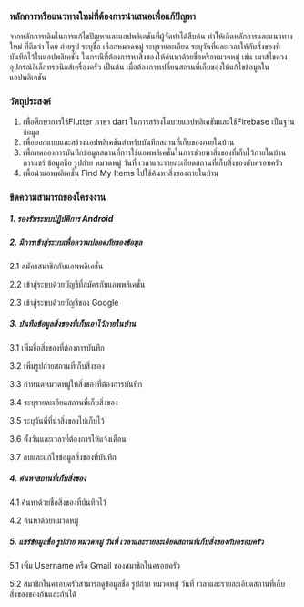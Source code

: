 ### หลักการหรือแนวทางใหม่ที่ต้องการนําเสนอเพื่อแก้ปัญหา
จากหลักการเดิมในการแก้ไขปัญหาและแอปพลิเคชันที่ผู้จัดทําได้สืบค้น ทําให้เกิดหลักการและแนวทางใหม่
ที่ดีกว่า โดย ถ่ายรูป ระบุชื่อ เลือกหมวดหมู่ ระบุรายละเอียด ระบุวันที่และเวลาให้กับสิ่งของที่บันทึกไว้ในแอปพลิเคชัน
ในกรณีที่ต้องการหาสิ่งของให้ค้นหาด้วยชื่อหรือหมวดหมู่ เช่น เมาส์ไขควง อุปกรณ์อิเล็กทรอนิกส์เครื่องครัว เป็นต้น
เมื่อต้องการเปลี่ยนสถานที่เก็บของให้แก้ไขข้อมูลในแอปพลิเคชัน

### วัตถุประสงค์
1. เพื่อศึกษาการใช้Flutter ภาษา dart ในการสร้างโมบายแอปพลิเคชันและใช้Firebase เป็นฐานข้อมูล
2. เพื่อออกแบบและสร้างแอปพลิเคชันสําหรับบันทึกสถานที่เก็บของภายในบ้าน
3. เพื่อทดลองการบันทึกข้อมูลสถานที่การใช้แอพพลิเคชั่นในการช่วยหาสิ่งของที่เก็บไว้ภายในบ้าน การแชร์
ข้อมูลชื่อ รูปถ่าย หมวดหมู่ วันที่ เวลาและรายละเอียดสถานที่เก็บสิ่งของกับครอบครัว
4. เพื่อนําแอพพลิเคชั่น Find My Items ไปใช้ค้นหาสิ่งของภายในบ้าน

### ขีดความสามารถของโครงงาน

##### 1. รองรับระบบปฏิบัติการ Android

##### 2. มีการเข้าสู่ระบบเพื่อความปลอดภัยของข้อมูล

2.1 สมัครสมาชิกกับแอพพลิเคชั่น

2.2 เข้าสู่ระบบด้วยบัญชีที่สมัครกับแอพพลิเคชั่น

2.3 เข้าสู่ระบบด้วยบัญชีของ Google

##### 3. บันทึกข้อมูลสิ่งของที่เก็บเอาไว้ภายในบ้าน

3.1 เพิ่มชื่อสิ่งของที่ต้องการบันทึก

3.2 เพิ่มรูปถ่ายสถานที่เก็บสิ่งของ

3.3 กําหนดหมวดหมู่ให้สิ่งของที่ต้องการบันทึก

3.4 ระบุรายละเอียดสถานที่เก็บสิ่งของ

3.5 ระบุวันที่ที่นําสิ่งของไปเก็บไว้

3.6 ตั้งวันและเวลาที่ต้องการให้แจ้งเตือน

3.7 ลบและแก้ไขข้อมูลสิ่งของที่บันทึก

##### 4. ค้นหาสถานที่เก็บสิ่งของ

4.1 ค้นหาด้วยชื่อสิ่งของที่บันทึกไว้

4.2 ค้นหาด้วยหมวดหมู่

##### 5. แชร์ข้อมูลชื่อ รูปถ่าย หมวดหมู่ วันที่ เวลาและรายละเอียดสถานที่เก็บสิ่งของกับครอบครัว

5.1 เพิ่ม Username หรือ Gmail ของสมาชิกในครอบครัว

5.2 สมาชิกในครอบครัวสามารถดูข้อมูลชื่อ รูปถ่าย หมวดหมู่ วันที่ เวลาและรายละเอียดสถานที่เก็บสิ่งของของกันและกันได้
